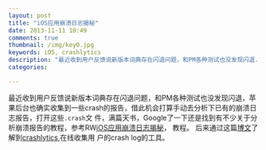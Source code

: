 ```yaml
---
layout: post  
title: "iOS应用崩溃日志揭秘"  
date: 2013-11-11 10:49
comments: true  
thumbnail: /img/key0.jpg
keywords: iOS, crashlytics    
description: "最近收到用户反馈说新版本词典存在闪退问题，和PM各种测试也没发现闪退......"  
categories:  

---
```

最近收到用户反馈说新版本词典存在闪退问题，和PM各种测试也没发现闪退，苹果后台也确实收集到一些crash的报告，借此机会打算手动去分析下已有的崩溃日志报告，打开这些`.crash`文
件，满篇天书，Google了一下还是找到有不少关于分析崩溃报告的教程，参考RW[iOS应用崩溃日志揭秘](http://www.raywenderlich.com/zh-hans/30818/ios应用崩溃日志揭秘)，
教程。
后来通过这篇[博文](http://blog.devtang.com/blog/2013/07/24/use-crashlytics/)了解到[crashlytics](http://try.crashlytics.com),在线收集用
户的crash log的工具。
